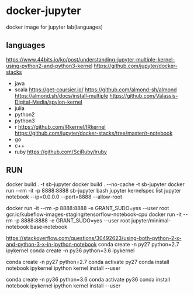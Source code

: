 # docker-jupyter

docker image for jupyter lab(languages)

## languages

https://www.44bits.io/ko/post/understanding-jupyter-multiple-kernel-using-python2-and-python3-kernel
https://github.com/jupyter/docker-stacks

* java
* scala
    <https://get-coursier.io/>
    <https://github.com/almond-sh/almond>
    <https://almond.sh/docs/install-multiple>
    <https://github.com/Valassis-Digital-Media/spylon-kernel>
* julia
* python2
* python3
* r
    <https://github.com/IRkernel/IRkernel>
    <https://github.com/jupyter/docker-stacks/tree/master/r-notebook>
* go
* c++
* ruby
    <https://github.com/SciRuby/iruby>

## RUN

docker build . -t sb-jupyter
docker build . --no-cache -t sb-jupyter
docker run --rm -it -p 8888:8888 sb-jupyter bash
jupyter kernelspec list
jupyter notebook --ip=0.0.0.0 --port=8888 --allow-root

docker run -it --rm -p 8888:8888 -e GRANT_SUDO=yes --user root gcr.io/kubeflow-images-staging/tensorflow-notebook-cpu
docker run -it --rm -p 8888:8888 -e GRANT_SUDO=yes --user root jupyter/minimal-notebook
base-notebook


https://stackoverflow.com/questions/30492623/using-both-python-2-x-and-python-3-x-in-ipython-notebook
conda create -n py27 python=2.7 ipykernel
conda create -n py36 python=3.6 ipykernel

conda create -n py27 python=2.7
conda activate py27
conda install notebook ipykernel
ipython kernel install --user

conda create -n py36 python=3.6
conda activate py36
conda install notebook ipykernel
ipython kernel install --user

